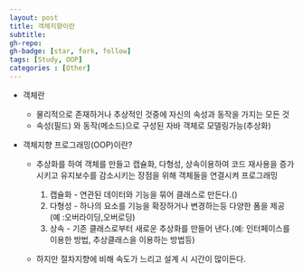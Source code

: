 ```yaml
---
layout: post
title: 객체지향이란
subtitle: 
gh-repo: 
gh-badge: [star, fork, follow]
tags: [Study, OOP]
categories : [Other]
---
```


* 객체란
    - 물리적으로 존재하거나 추상적인 것중에 자신의 속성과 동작을 가지는 모든 것
    - 속성(필드) 와 동작(메소드)으로 구성된 자바 객체로 모델링가능(추상화)

* 객체지향 프로그래밍(OOP)이란?
    - 추상화를 하여 객체를 만들고 캡슐화, 다형성, 상속이용하여 코드 재사용을 증가시키고 유지보수를 감소시키는 장점을 위해 객체들을 연결시켜 프로그래밍
        1. 캡슐화 - 연관된 데이터와 기능을 묶어 클래스로 만든다.()
        2. 다형성 -  하나의 요소를 기능을 확장하거나 변경하는등 다양한 폼을 제공(예 :오버라이딩,오버로딩)
        3. 상속 - 기존 클래스로부터 새로운 추상화를 만들어 낸다.(예: 인터페이스를 이용한 방법, 추상클래스을 이용하는 방법등)

    - 하지만 절차지향에 비해 속도가 느리고 설계 시 시간이 많이든다.